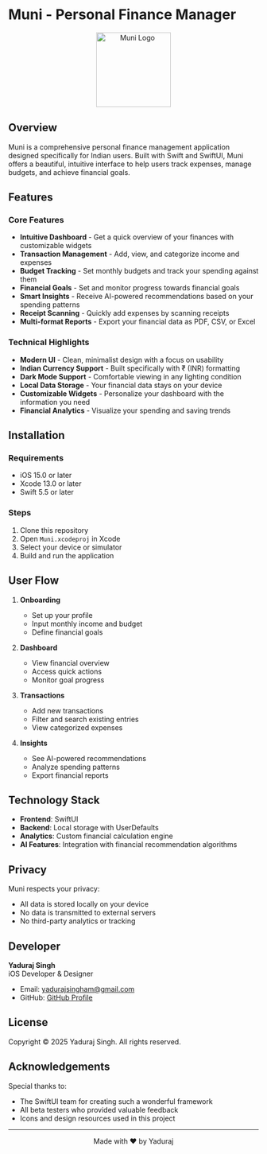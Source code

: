 # Muni - Personal Finance Manager

<p align="center">
  <img src="Muni/Assets.xcassets/AppIcon.appiconset/AppIcon-60@3x.png" alt="Muni Logo" width="150"/>
</p>

## Overview

Muni is a comprehensive personal finance management application designed specifically for Indian users. Built with Swift and SwiftUI, Muni offers a beautiful, intuitive interface to help users track expenses, manage budgets, and achieve financial goals.

## Features

### Core Features
- **Intuitive Dashboard** - Get a quick overview of your finances with customizable widgets
- **Transaction Management** - Add, view, and categorize income and expenses
- **Budget Tracking** - Set monthly budgets and track your spending against them
- **Financial Goals** - Set and monitor progress towards financial goals
- **Smart Insights** - Receive AI-powered recommendations based on your spending patterns
- **Receipt Scanning** - Quickly add expenses by scanning receipts
- **Multi-format Reports** - Export your financial data as PDF, CSV, or Excel

### Technical Highlights
- **Modern UI** - Clean, minimalist design with a focus on usability
- **Indian Currency Support** - Built specifically with ₹ (INR) formatting
- **Dark Mode Support** - Comfortable viewing in any lighting condition
- **Local Data Storage** - Your financial data stays on your device
- **Customizable Widgets** - Personalize your dashboard with the information you need
- **Financial Analytics** - Visualize your spending and saving trends

## Installation

### Requirements
- iOS 15.0 or later
- Xcode 13.0 or later
- Swift 5.5 or later

### Steps
1. Clone this repository
2. Open `Muni.xcodeproj` in Xcode
3. Select your device or simulator
4. Build and run the application

## User Flow

1. **Onboarding**
   - Set up your profile
   - Input monthly income and budget
   - Define financial goals

2. **Dashboard**
   - View financial overview
   - Access quick actions
   - Monitor goal progress

3. **Transactions**
   - Add new transactions
   - Filter and search existing entries
   - View categorized expenses

4. **Insights**
   - See AI-powered recommendations
   - Analyze spending patterns
   - Export financial reports

## Technology Stack

- **Frontend**: SwiftUI
- **Backend**: Local storage with UserDefaults
- **Analytics**: Custom financial calculation engine
- **AI Features**: Integration with financial recommendation algorithms

## Privacy

Muni respects your privacy:
- All data is stored locally on your device
- No data is transmitted to external servers
- No third-party analytics or tracking

## Developer

**Yaduraj Singh**  
iOS Developer & Designer

- Email: [yadurajsingham@gmail.com](mailto:yadurajsingham@gmail.com)
- GitHub: [GitHub Profile](https://github.com/YadurajManu)

## License

Copyright © 2025 Yaduraj Singh. All rights reserved.

## Acknowledgements

Special thanks to:
- The SwiftUI team for creating such a wonderful framework
- All beta testers who provided valuable feedback
- Icons and design resources used in this project

---

<p align="center">Made with ❤️ by Yaduraj</p> 

